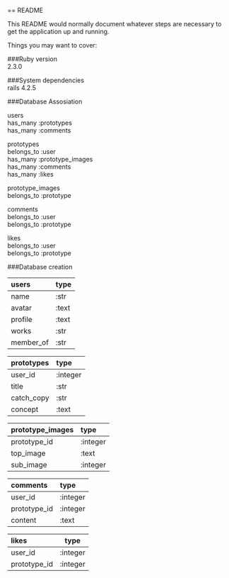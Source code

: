 == README

This README would normally document whatever steps are necessary to get the
application up and running.

Things you may want to cover:

###Ruby version  
2.3.0

###System dependencies  
rails 4.2.5

###Database Assosiation  

users  
 has_many :prototypes  
 has_many :comments  

prototypes  
 belongs_to :user  
 has_many :prototype_images  
 has_many :comments  
 has_many :likes  

prototype_images  
 belongs_to :prototype  

comments  
 belongs_to :user  
 belongs_to :prototype  

likes  
 belongs_to :user  
 belongs_to :prototype  



###Database creation  

|users|type  
|:----|:---  
|name|:str  
|avatar|:text  
|profile|:text  
|works|:str  
|member_of|:str  

|prototypes|type  
|:---------|:---  
|user_id|:integer  
|title|:str  
|catch_copy|:str  
|concept|:text  

|prototype_images|type  
|:-------|:---  
|prototype_id|:integer  
|top_image|:text  
|sub_image|:integer  

|comments|type  
|:-------|:---  
|user_id|:integer  
|prototype_id|:integer  
|content|:text  

|likes|type  
|:----|----  
|user_id|:integer  
|prototype_id|:integer  
